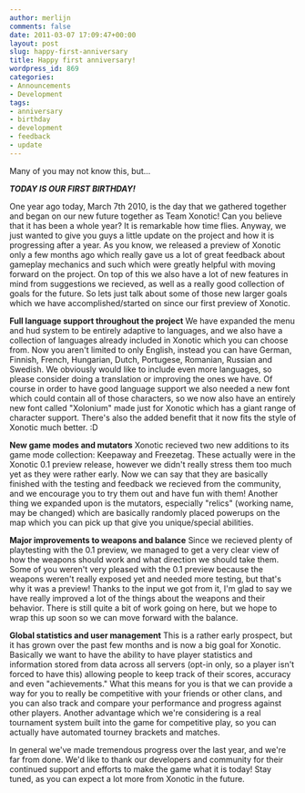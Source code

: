 ```yaml
---
author: merlijn
comments: false
date: 2011-03-07 17:09:47+00:00
layout: post
slug: happy-first-anniversary
title: Happy first anniversary!
wordpress_id: 869
categories:
- Announcements
- Development
tags:
- anniversary
- birthday
- development
- feedback
- update
---
```


Many of you may not know this, but...

_**TODAY IS OUR FIRST BIRTHDAY!**_

One year ago today, March 7th 2010, is the day that we gathered together and began on our new future together as Team Xonotic! Can you believe that it has been a whole year? It is remarkable how time flies. Anyway, we just wanted to give you guys a little update on the project and how it is progressing after a year. As you know, we released a preview of Xonotic only a few months ago which really gave us a lot of great feedback about gameplay mechanics and such which were greatly helpful with moving forward on the project. On top of this we also have a lot of new features in mind from suggestions we recieved, as well as a really good collection of goals for the future. So lets just talk about some of those new larger goals which we have accomplished/started on since our first preview of Xonotic.

**Full language support throughout the project**
We have expanded the menu and hud system to be entirely adaptive to languages, and we also have a collection of languages already included in Xonotic which you can choose from. Now you aren't limited to only English, instead you can have German, Finnish, French, Hungarian, Dutch, Portugese, Romanian, Russian and Swedish. We obviously would like to include even more languages, so please consider doing a translation or improving the ones we have. Of course in order to have good language support we also needed a new font which could contain all of those characters, so we now also have an entirely new font called "Xolonium" made just for Xonotic which has a giant range of character support. There's also the added benefit that it now fits the style of Xonotic much better. :D

**New game modes and mutators**
Xonotic recieved two new additions to its game mode collection: Keepaway and Freezetag. These actually were in the Xonotic 0.1 preview release, however we didn't really stress them too much yet as they were rather early. Now we can say that they are basically finished with the testing and feedback we recieved from the community, and we encourage you to try them out and have fun with them! Another thing we expanded upon is the mutators, especially "relics" (working name, may be changed) which are basically randomly placed powerups on the map which you can pick up that give you unique/special abilities.

**Major improvements to weapons and balance**
Since we recieved plenty of playtesting with the 0.1 preview, we managed to get a very clear view of how the weapons should work and what direction we should take them. Some of you weren't very pleased with the 0.1 preview because the weapons weren't really exposed yet and needed more testing, but that's why it was a preview! Thanks to the input we got from it, I'm glad to say we have really improved a lot of the things about the weapons and their behavior. There is still quite a bit of work going on here, but we hope to wrap this up soon so we can move forward with the balance.

**Global statistics and user management**
This is a rather early prospect, but it has grown over the past few months and is now a big goal for Xonotic. Basically we want to have the ability to have player statistics and information stored from data across all servers (opt-in only, so a player isn't forced to have this) allowing people to keep track of their scores, accuracy and even "achievements."  What this means for you is that we can provide a way for you to really be competitive with your friends or other clans, and you can also track and compare your performance and progress against other players. Another advantage which we're considering is a real tournament system built into the game for competitive play, so you can actually have automated tourney brackets and matches.

In general we've made tremendous progress over the last year, and we're far from done. We'd like to thank our developers and community for their continued support and efforts to make the game what it is today! Stay tuned, as you can expect a lot more from Xonotic in the future.
